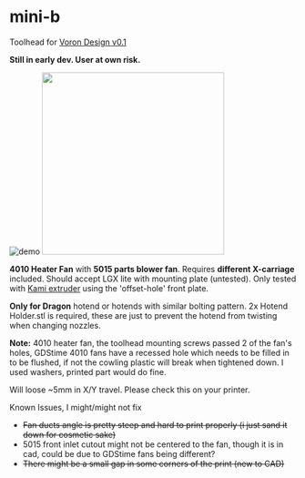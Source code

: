# mini-b
Toolhead for [Voron Design v0.1](https://vorondesign.com/voron0.1)

**Still in early dev. User at own risk.**

![demo](https://user-images.githubusercontent.com/11328522/154850398-ead0e8c0-f2e9-40af-bacc-247a68ce8bda.gif)
<img src="https://user-images.githubusercontent.com/11328522/154849858-c1b2f472-fc35-4eb4-90dc-ad13413cff0b.png" height=320>


**4010 Heater Fan** with **5015 parts blower fan**. Requires **different X-carriage** included. Should accept LGX lite with mounting plate (untested). Only tested with [Kami extruder](https://github.com/intositeme/kami-mini) using the 'offset-hole' front plate.

**Only for Dragon** hotend or hotends with similar bolting pattern. 2x Hotend Holder.stl is required, these are just to prevent the hotend from twisting when changing nozzles. 

**Note:** 4010 heater fan, the toolhead mounting screws passed 2 of the fan's holes, GDStime 4010 fans have a recessed hole which needs to be filled in to be flushed, if not the cowling plastic will break when tightened down. I used washers, printed part would do fine.

Will loose ~5mm in X/Y travel. Please check this on your printer.

Known Issues, I might/might not fix
- ~~Fan ducts angle is pretty steep and hard to print properly (i just sand it down for cosmetic sake)~~
- 5015 front inlet cutout might not be centered to the fan, though it is in cad, could be due to GDStime fans being different?
- ~~There might be a small gap in some corners of the print (new to CAD)~~
